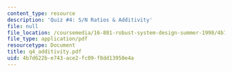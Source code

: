 ```yaml
---
content_type: resource
description: 'Quiz #4: S/N Ratios & Additivity'
file: null
file_location: /coursemedia/16-881-robust-system-design-summer-1998/4b7d622be743ace2fc09f8dd13950e4a_q4_additivity.pdf
file_type: application/pdf
resourcetype: Document
title: q4_additivity.pdf
uid: 4b7d622b-e743-ace2-fc09-f8dd13950e4a
---
```

